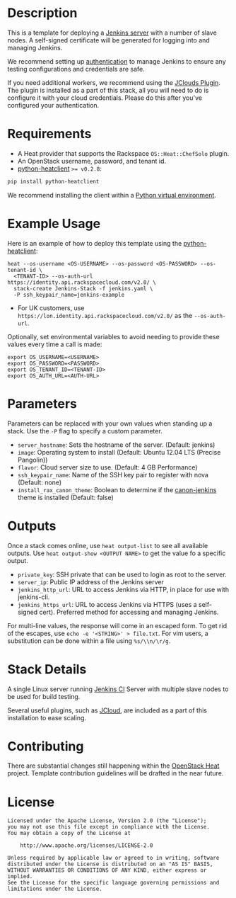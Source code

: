 Description
===========

This is a template for deploying a [Jenkins server](http://jenkins-ci.org/)
with a number of slave nodes. A self-signed certificate will be generated for
logging into and managing Jenkins.

We recommend setting up
[authentication](https://wiki.jenkins-ci.org/display/JENKINS/Standard+Security+Setup)
to manage Jenkins to ensure any testing configurations and credentials are
safe.

If you need additional workers, we recommend using the [JClouds
Plugin](https://wiki.jenkins-ci.org/display/JENKINS/JClouds+Plugin). The plugin
is installed as a part of this stack, all you will need to do is configure it
with your cloud credentials.  Please do this after you've configured your
authentication.

Requirements
============
* A Heat provider that supports the Rackspace `OS::Heat::ChefSolo` plugin.
* An OpenStack username, password, and tenant id.
* [python-heatclient](https://github.com/openstack/python-heatclient)
`>= v0.2.8`:

```bash
pip install python-heatclient
```

We recommend installing the client within a [Python virtual
environment](http://www.virtualenv.org/).

Example Usage
=============
Here is an example of how to deploy this template using the
[python-heatclient](https://github.com/openstack/python-heatclient):

```
heat --os-username <OS-USERNAME> --os-password <OS-PASSWORD> --os-tenant-id \
  <TENANT-ID> --os-auth-url https://identity.api.rackspacecloud.com/v2.0/ \
  stack-create Jenkins-Stack -f jenkins.yaml \
  -P ssh_keypair_name=jenkins-example
```

* For UK customers, use `https://lon.identity.api.rackspacecloud.com/v2.0/` as
the `--os-auth-url`.

Optionally, set environmental variables to avoid needing to provide these
values every time a call is made:

```
export OS_USERNAME=<USERNAME>
export OS_PASSWORD=<PASSWORD>
export OS_TENANT_ID=<TENANT-ID>
export OS_AUTH_URL=<AUTH-URL>
```

Parameters
==========
Parameters can be replaced with your own values when standing up a stack. Use
the `-P` flag to specify a custom parameter.

* `server_hostname`: Sets the hostname of the server. (Default: jenkins)
* `image`: Operating system to install (Default: Ubuntu 12.04 LTS (Precise
  Pangolin))
* `flavor`: Cloud server size to use. (Default: 4 GB Performance)
* `ssh_keypair_name`: Name of the SSH key pair to register with nova (Default:
  none)
* `install_rax_canon_theme`: Boolean to determine if the
  [canon-jenkins](https://github.com/rackerlabs/canon-jenkins#after) theme is
  installed (Default: false)

Outputs
=======
Once a stack comes online, use `heat output-list` to see all available outputs.
Use `heat output-show <OUTPUT NAME>` to get the value fo a specific output.

* `private_key`: SSH private that can be used to login as root to the server.
* `server_ip`: Public IP address of the Jenkins server
* `jenkins_http_url`: URL to access Jenkins via HTTP, in place for use with
  jenkins-cli.
* `jenkins_https_url`: URL to access Jenkins via HTTPS (uses a self-signed
  cert). Preferred method for accessing and managing Jenkins.

For multi-line values, the response will come in an escaped form. To get rid of
the escapes, use `echo -e '<STRING>' > file.txt`. For vim users, a substitution
can be done within a file using `%s/\\n/\r/g`.

Stack Details
=============
A single Linux server running [Jenkins
CI](http://jenkins-ci.org/content/about-jenkins-ci) Server with multiple slave
nodes to be used for build testing.

Several useful plugins, such as
[JCloud](https://wiki.jenkins-ci.org/display/JENKINS/JClouds+Plugin), are
included as a part of this installation to ease scaling.

Contributing
============
There are substantial changes still happening within the [OpenStack
Heat](https://wiki.openstack.org/wiki/Heat) project. Template contribution
guidelines will be drafted in the near future.

License
=======
```
Licensed under the Apache License, Version 2.0 (the "License");
you may not use this file except in compliance with the License.
You may obtain a copy of the License at

    http://www.apache.org/licenses/LICENSE-2.0

Unless required by applicable law or agreed to in writing, software
distributed under the License is distributed on an "AS IS" BASIS,
WITHOUT WARRANTIES OR CONDITIONS OF ANY KIND, either express or implied.
See the License for the specific language governing permissions and
limitations under the License.
```
